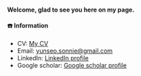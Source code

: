 #### Welcome, glad to see you here on my page.
  
#### ☎️ Information
- CV: [My CV](https://drive.google.com/file/d/1pb6tubcTdITLQoEsE4ejSBoDYLVahFR0/view?usp=sharing)
- Email: yunseo.sonnie@gmail.com
- LinkedIn: [LinkedIn profile](https://www.linkedin.com/in/yunseo-son-0bb630313/)
- Google scholar: [Google scholar profile](https://scholar.google.com/citations?user=6Kw4ibQAAAAJ&hl=ko)
